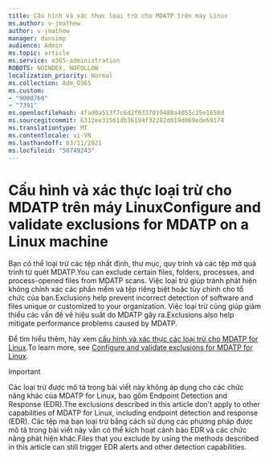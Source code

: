 ```yaml
---
title: Cấu hình và xác thực loại trừ cho MDATP trên máy Linux
ms.author: v-jmathew
author: v-jmathew
manager: dansimp
audience: Admin
ms.topic: article
ms.service: o365-administration
ROBOTS: NOINDEX, NOFOLLOW
localization_priority: Normal
ms.collection: Adm_O365
ms.custom:
- "9000760"
- "7391"
ms.openlocfilehash: 4fad0a513f7c6d2f0337019488a4055c25e1650d
ms.sourcegitcommit: 6312ee31561db36104f32282d019d069ede69174
ms.translationtype: MT
ms.contentlocale: vi-VN
ms.lasthandoff: 03/11/2021
ms.locfileid: "50749243"
---
```

# <a name="configure-and-validate-exclusions-for-mdatp-on-a-linux-machine"></a><span data-ttu-id="29ef4-102">Cấu hình và xác thực loại trừ cho MDATP trên máy Linux</span><span class="sxs-lookup"><span data-stu-id="29ef4-102">Configure and validate exclusions for MDATP on a Linux machine</span></span>

<span data-ttu-id="29ef4-103">Bạn có thể loại trừ các tệp nhất định, thư mục, quy trình và các tệp mở quá trình từ quét MDATP.</span><span class="sxs-lookup"><span data-stu-id="29ef4-103">You can exclude certain files, folders, processes, and process-opened files from MDATP scans.</span></span> <span data-ttu-id="29ef4-104">Việc loại trừ giúp tránh phát hiện không chính xác các phần mềm và tệp riêng biệt hoặc tùy chỉnh cho tổ chức của bạn.</span><span class="sxs-lookup"><span data-stu-id="29ef4-104">Exclusions help prevent incorrect detection of software and files unique or customized to your organization.</span></span> <span data-ttu-id="29ef4-105">Việc loại trừ cũng giúp giảm thiểu các vấn đề về hiệu suất do MDATP gây ra.</span><span class="sxs-lookup"><span data-stu-id="29ef4-105">Exclusions also help mitigate performance problems caused by MDATP.</span></span>

<span data-ttu-id="29ef4-106">Để tìm hiểu thêm, hãy xem [cấu hình và xác thực các loại trừ cho MDATP for Linux](https://go.microsoft.com/fwlink/?linkid=2144517).</span><span class="sxs-lookup"><span data-stu-id="29ef4-106">To learn more, see [Configure and validate exclusions for MDATP for Linux](https://go.microsoft.com/fwlink/?linkid=2144517).</span></span>

> [!IMPORTANT]
> <span data-ttu-id="29ef4-107">Các loại trừ được mô tả trong bài viết này không áp dụng cho các chức năng khác của MDATP for Linux, bao gồm Endpoint Detection and Response (EDR).</span><span class="sxs-lookup"><span data-stu-id="29ef4-107">The exclusions described in this article don't apply to other capabilities of MDATP for Linux, including endpoint detection and response (EDR).</span></span> <span data-ttu-id="29ef4-108">Các tệp mà bạn loại trừ bằng cách sử dụng các phương pháp được mô tả trong bài viết này vẫn có thể kích hoạt cảnh báo EDR và các chức năng phát hiện khác.</span><span class="sxs-lookup"><span data-stu-id="29ef4-108">Files that you exclude by using the methods described in this article can still trigger EDR alerts and other detection capabilities.</span></span>
